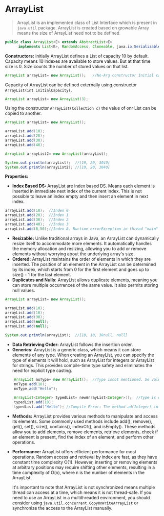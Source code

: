 # ArrayList

  >ArrayList is an implemented class of List Interface which is present in `java.util` package. ArrayList is created based on growable Array means the size of ArrayList need not to be defined.

  ```java
public class ArrayList<E> extends AbstractList<E>
        implements List<E>, RandomAccess, Cloneable, java.io.Serializable
  ```
**Constructors:** Initially ArrayList defines a List of capacity 10 by default. Capacity means 10 indexes are available to store values. But at that time size is 0. Size counts the number of stored values on that list.
```java
ArrayList arrayList= new ArrayList();	//No-Arg constructor Initial capacity is 10 but size is 0.
```
Capacity of ArrayList can be defined externally using constructor `ArrayList(int initialCapacity)`.
```java
ArrayList arrayList= new ArrayList(3); 
```
Using the constructor `ArrayList(Collection c)` the value of onr List can be copied to another.
```java
ArrayList arrayList= new ArrayList();

arrayList.add(10);
arrayList.add(20);
arrayList.add(30);
arrayList.add(40);

ArrayList arrayList2= new ArrayList(arrayList);

System.out.println(arrayList);	//[10, 20, 3040]
System.out.println(arrayList2);	//[10, 20, 3040]
```


**Properties:**  

* **Index Based DS:** ArrayList are index based DS. Means each element is inserted in immediate next index of the current index. This is not possible to leave an index empty and then insert an element in next index.

```java
arrayList.add(10);	//Index 0
arrayList.add(20);	//Index 1
arrayList.add(30);	//Index 2
arrayList.add(40);	//Index 3
arrayList.add(8,50);//Index 8. Runtime errorException in thread "main" java.lanIndexOutOfBoundsException: Index: 8, Size: 4
```
* **Resizable:** Unlike traditional arrays in Java, an ArrayList can dynamically resize itself to accommodate more elements. It automatically handles the memory allocation and resizing, allowing you to add or remove elements without worrying about the underlying array's size.
* **Ordered:** ArrayList maintains the order of elements in which they are inserted. The position of an element in the ArrayList can be determined by its index, which starts from 0 for the first element and goes up to size() - 1 for the last element.
* **Duplicates and Nulls:** ArrayList allows duplicate elements, meaning you can store multiple occurrences of the same value. It also permits storing null values.

```java
ArrayList arrayList= new ArrayList();	

arrayList.add(10);	
arrayList.add(10);	
arrayList.add(30);	
arrayList.add(null);	
arrayList.add(null);

System.out.println(arrayList);	//[10, 10, 30null, null]
```
* **Data Retrieving Order:** ArrayList follows the insertion order.
* **Generics:** ArrayList is a generic class, which means it can store elements of any type. When creating an ArrayList, you can specify the type of elements it will hold, such as ArrayList<Integer> for integers or ArrayList<String> for strings. This provides compile-time type safety and eliminates the need for explicit type casting.

```java
	ArrayList noType= new ArrayList();	//Type isnot mentioned. So values of any type can bestored
	noType.add(10);
	noType.add("Hello");
	
	ArrayList<Integer> typedList= newArrayList<Integer>();	//Type is defined
	typedList.add(10);
	typedList.add("Hello");	//Compile Error: The method ad(Integer) in the type ArrayList<Integer> is notapplicable for the arguments (String)
```
* **Methods:** ArrayList provides various methods to manipulate and access its elements. Some commonly used methods include add(), remove(), get(), set(), size(), contains(), indexOf(), and isEmpty(). These methods allow you to add elements, remove elements, retrieve elements, check if an element is present, find the index of an element, and perform other operations.
* **Performance:** ArrayList offers efficient performance for most operations. Random access and retrieval by index are fast, as they have constant time complexity O(1). However, inserting or removing elements at arbitrary positions may require shifting other elements, resulting in a time complexity of O(n), where n is the number of elements in the ArrayList.


  It's important to note that ArrayList is not synchronized means multiple thread can access at a time, which means it is not thread-safe. If you need to use an ArrayList in a multithreaded environment, you should consider using `java.util.concurrent.CopyOnWriteArrayList` or synchronize the access to the ArrayList manually.